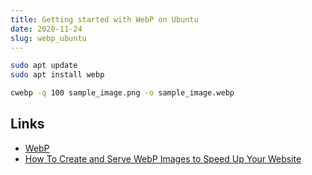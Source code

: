 ```yaml
---
title: Getting started with WebP on Ubuntu
date: 2020-11-24
slug: webp_ubuntu
---
```


```bash
sudo apt update
sudo apt install webp
```

```bash
cwebp -q 100 sample_image.png -o sample_image.webp
```

## Links

- [WebP](https://developers.google.com/speed/webp)
- [How To Create and Serve WebP Images to Speed Up Your Website](https://www.digitalocean.com/community/tutorials/how-to-create-and-serve-webp-images-to-speed-up-your-website)
